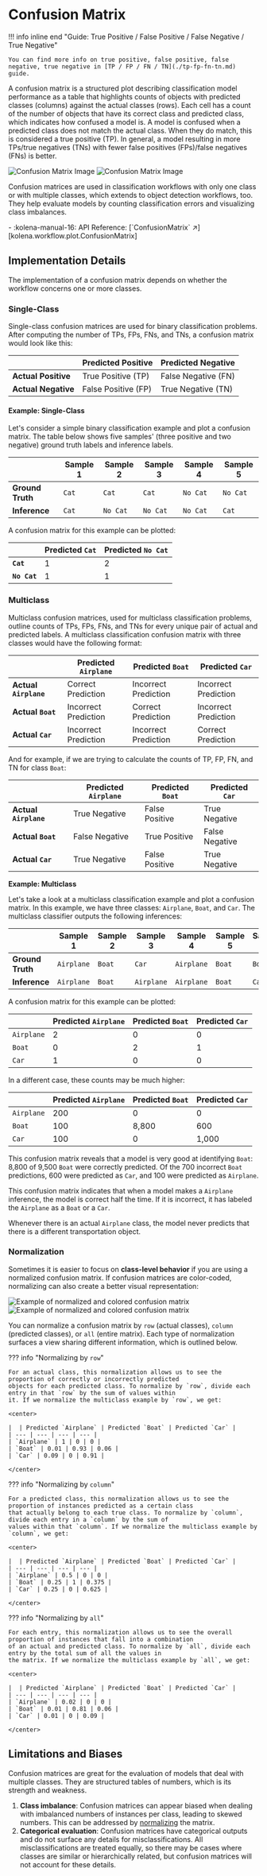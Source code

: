 # Confusion Matrix

!!! info inline end "Guide: True Positive / False Positive / False Negative / True Negative"

    You can find more info on true positive, false positive, false negative, true negative in [TP / FP / FN / TN](./tp-fp-fn-tn.md) guide.

A confusion matrix is a structured plot describing classification model performance as a table that highlights counts
of objects with predicted classes (columns) against the actual classes (rows). Each cell has a count of the number of
objects that have its correct class and predicted class, which indicates how confused a model is. A model is confused
when a predicted class does not match the actual class. When they do match, this is considered a true positive (TP). In
general, a model resulting in more TPs/true negatives (TNs) with fewer false positives (FPs)/false negatives (FNs) is
better.

![Confusion Matrix Image](../assets/images/metrics-confusion-matrix-light.png#only-light)
![Confusion Matrix Image](../assets/images/metrics-confusion-matrix-dark.png#only-dark)

Confusion matrices are used in classification workflows with only one class or with multiple classes, which extends to
object detection workflows, too. They help evaluate models by counting classification errors and visualizing class
imbalances.

<div class="grid cards" markdown>
- :kolena-manual-16: API Reference: [`ConfusionMatrix` ↗][kolena.workflow.plot.ConfusionMatrix]
</div>

## Implementation Details

The implementation of a confusion matrix depends on whether the workflow concerns one or more classes.

### Single-Class

Single-class confusion matrices are used for binary classification problems. After computing the number of TPs, FPs,
FNs, and TNs, a confusion matrix would look like this:

<center>

|  | Predicted Positive | Predicted Negative |
| --- | --- | --- |
| **Actual Positive** | <span class="mg-cell-color-positive">True Positive (TP)</span> | <span class="mg-cell-color-negative">False Negative (FN)</span> |
| **Actual Negative** | <span class="mg-cell-color-negative">False Positive (FP)</span> | <span class="mg-cell-color-positive">True Negative (TN)</span> |

</center>

#### Example: Single-Class

Let's consider a simple binary classification example and plot a confusion matrix. The table below shows five samples'
(three positive and two negative) ground truth labels and inference labels.

<center>

|  | Sample 1 | Sample 2 | Sample 3 | Sample 4 | Sample 5 |
| --- | --- | --- | --- | --- | --- |
| **Ground Truth** | `Cat` | `Cat` | `Cat` | `No Cat` | `No Cat` |
| **Inference** | `Cat` | `No Cat` | `No Cat` | `No Cat` | `Cat` |

</center>

A confusion matrix for this example can be plotted:

<center>

|  | Predicted `Cat` | Predicted `No Cat` |
| --- | --- | --- |
| **`Cat`** | 1 | 2 |
| **`No Cat`** | 1 | 1 |

</center>

### Multiclass

Multiclass confusion matrices, used for multiclass classification problems, outline counts of TPs, FPs, FNs, and TNs for
every unique pair of actual and predicted labels. A multiclass classification confusion matrix with three classes
would have the following format:

|  | Predicted `Airplane` | Predicted `Boat` | Predicted `Car` |
| --- | --- | --- | --- |
| **Actual `Airplane`** | <span class="mg-cell-color-positive">Correct Prediction</span> | <span class="mg-cell-color-negative">Incorrect Prediction</span> | <span class="mg-cell-color-negative">Incorrect Prediction</span> |
| **Actual `Boat`** | <span class="mg-cell-color-negative">Incorrect Prediction</span> | <span class="mg-cell-color-positive">Correct Prediction</span> | <span class="mg-cell-color-negative">Incorrect Prediction</span> |
| **Actual `Car`** | <span class="mg-cell-color-negative">Incorrect Prediction</span> | <span class="mg-cell-color-negative">Incorrect Prediction</span> | <span class="mg-cell-color-positive">Correct Prediction</span> |

And for example, if we are trying to calculate the counts of TP, FP, FN, and TN for class `Boat`:

|  | Predicted `Airplane` | Predicted `Boat` | Predicted `Car` |
| --- | --- | --- | --- |
| **Actual `Airplane`** | <span class="mg-cell-color-positive">True Negative</span> | <span class="mg-cell-color-negative">False Positive</span> | <span class="mg-cell-color-positive">True Negative</span> |
| **Actual `Boat`** | <span class="mg-cell-color-negative">False Negative</span> | <span class="mg-cell-color-positive">True Positive</span> | <span class="mg-cell-color-negative">False Negative</span> |
| **Actual `Car`** | <span class="mg-cell-color-positive">True Negative</span> | <span class="mg-cell-color-negative">False Positive</span> | <span class="mg-cell-color-positive">True Negative</span> |


**Example: Multiclass**

Let's take a look at a multiclass classification example and plot a confusion matrix. In this example, we have three
classes: `Airplane`, `Boat`, and `Car`. The multiclass classifier outputs the following inferences:

<center>

|  | Sample 1 | Sample 2 | Sample 3 | Sample 4 | Sample 5 | Sample 6 |
| --- | --- | --- | --- | --- | --- | --- |
| **Ground Truth** | `Airplane` | `Boat` | `Car` | `Airplane` | `Boat` | `Boat` |
| **Inference** | `Airplane` | `Boat` | `Airplane` | `Airplane` | `Boat` | `Car` |

</center>

A confusion matrix for this example can be plotted:

<center>

|  | Predicted `Airplane` | Predicted `Boat` | Predicted `Car` |
| --- | --- | --- | --- |
| `Airplane` | 2 | 0 | 0 |
| `Boat` | 0 | 2 | 1 |
| `Car` | 1 | 0 | 0 |

</center>

In a different case, these counts may be much higher:

<center>

|  | Predicted `Airplane` | Predicted `Boat` | Predicted `Car` |
| --- | --- | --- | --- |
| `Airplane` | 200 | 0 | 0 |
| `Boat` | 100 | 8,800 | 600 |
| `Car` | 100 | 0 | 1,000 |

</center>

This confusion matrix reveals that a model is very good at identifying `Boat`: 8,800 of 9,500 `Boat` were correctly
predicted. Of the 700 incorrect `Boat` predictions, 600 were predicted as `Car`, and 100 were predicted as `Airplane`.

This confusion matrix indicates that when a model makes a `Airplane` inference, the model is correct half the time. If
it is incorrect, it has labeled the `Airplane` as a `Boat` or a `Car`.

Whenever there is an actual `Airplane` class, the model never predicts that there is a different transportation object.

### Normalization

Sometimes it is easier to focus on **class-level behavior** if you are using a normalized confusion matrix. If confusion
matrices are color-coded, normalizing can also create a better visual representation:

![Example of normalized and colored confusion matrix](../assets/images/metrics-confusion-matrix-normalized-light.png#only-light)
![Example of normalized and colored confusion matrix](../assets/images/metrics-confusion-matrix-normalized-dark.png#only-dark)

You can normalize a confusion matrix by `row` (actual classes), `column` (predicted classes), or `all` (entire matrix).
Each type of normalization surfaces a view sharing different information, which is outlined below.

??? info "Normalizing by `row`"

    For an actual class, this normalization allows us to see the proportion of correctly or incorrectly predicted
    objects for each predicted class. To normalize by `row`, divide each entry in that `row` by the sum of values within
    it. If we normalize the multiclass example by `row`, we get:

    <center>

    |  | Predicted `Airplane` | Predicted `Boat` | Predicted `Car` |
    | --- | --- | --- | --- |
    | `Airplane` | 1 | 0 | 0 |
    | `Boat` | 0.01 | 0.93 | 0.06 |
    | `Car` | 0.09 | 0 | 0.91 |

    </center>

??? info "Normalizing by `column`"

    For a predicted class, this normalization allows us to see the proportion of instances predicted as a certain class
    that actually belong to each true class. To normalize by `column`, divide each entry in a `column` by the sum of
    values within that `column`. If we normalize the multiclass example by `column`, we get:

    <center>

    |  | Predicted `Airplane` | Predicted `Boat` | Predicted `Car` |
    | --- | --- | --- | --- |
    | `Airplane` | 0.5 | 0 | 0 |
    | `Boat` | 0.25 | 1 | 0.375 |
    | `Car` | 0.25 | 0 | 0.625 |

    </center>

??? info "Normalizing by `all`"

    For each entry, this normalization allows us to see the overall proportion of instances that fall into a combination
    of an actual and predicted class. To normalize by `all`, divide each entry by the total sum of all the values in
    the matrix. If we normalize the multiclass example by `all`, we get:

    <center>

    |  | Predicted `Airplane` | Predicted `Boat` | Predicted `Car` |
    | --- | --- | --- | --- |
    | `Airplane` | 0.02 | 0 | 0 |
    | `Boat` | 0.01 | 0.81 | 0.06 |
    | `Car` | 0.01 | 0 | 0.09 |

    </center>

## Limitations and Biases

Confusion matrices are great for the evaluation of models that deal with multiple classes. They are structured tables of
numbers, which is its strength and weakness.

1. **Class imbalance**: Confusion matrices can appear biased when dealing with imbalanced numbers of instances per class,
leading to skewed numbers. This can be addressed by [normalizing](#normalization) the matrix.
2. **Categorical evaluation**: Confusion matrices have categorical outputs and do not surface any details for
misclassifications. All misclassifications are treated equally, so there may be cases where classes are similar or
hierarchically related, but confusion matrices will not account for these details.
